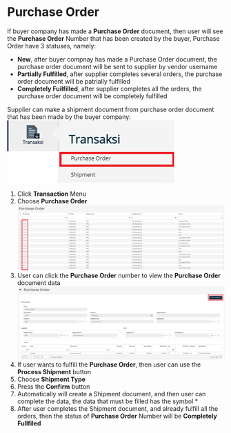# Purchase Order
If buyer company has made a **Purchase Order** document, then user will see the **Purchase Order** Number that has been created by the buyer, Purchase Order have 3 statuses, namely:
- **New**, after buyer compnay has made a Purchase Order document, the purchase order document will be sent to supplier by vendor username
- **Partially Fulfilled**, after supplier completes several orders, the purchase order document will be patrially fulfilled
- **Completely Fuilfilled**, after supplier completes all the orders, the purchase order document will be completely fulfilled

Supplier can make a shipment document from purchase order document that has been made by the buyer company:
![](2022-09-13-15-36-36.png)
1. Click **Transaction** Menu
2. Choose **Purchase Order**
![](2022-09-13-15-39-10.png)
3. User can click the **Purchase Order** number to view the **Purchase Order** document data
![](2022-09-13-15-40-17.png)
4. If user wants to fulfill the **Purchase Order**, then user can use the **Process Shipment** button
5. Choose **Shipment Type**
6. Press the **Confirm** button
7. Automatically will create a Shipment document, and then user can complete the data, the data that must be filled has the symbol *
8. After user completes the Shipment document, and already fulfill all the orders, then the status of **Purchase Order** Number will be **Completely Fullfiled**
